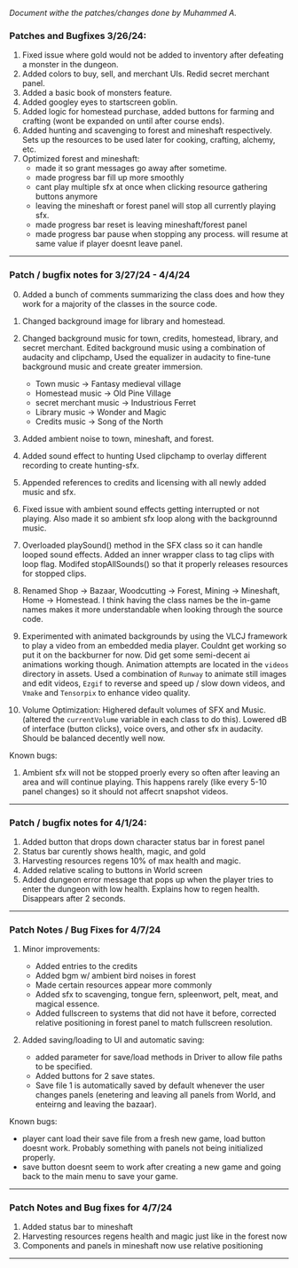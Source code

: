 *Document withe the patches/changes done by Muhammed A.*

### Patches and Bugfixes 3/26/24:
  1. Fixed issue where gold would not be added to inventory after defeating a monster in the dungeon.
  2. Added colors to buy, sell, and merchant UIs. Redid secret merchant panel. 
  3. Added a basic book of monsters feature.
  4. Added googley eyes to startscreen goblin.
  5. Added logic for homestead purchase, added buttons for farming and crafting (wont be expanded on until after course ends).
  6. Added hunting and scavenging to forest and mineshaft respectively. Sets up the resources to be used later for cooking, crafting, alchemy, etc. 
  7. Optimized forest and mineshaft:
       - made it so grant messages go away after sometime.
       - made progress bar fill up more smoothly
       - cant play multiple sfx at once when clicking resource gathering buttons  anymore
       - leaving the mineshaft or forest panel will stop all currently playing sfx.
       - made progress bar reset is leaving mineshaft/forest panel
       - made progress bar pause when stopping any process. will resume at same value if player doesnt leave panel.

---
### Patch / bugfix notes for 3/27/24 - 4/4/24
0. Added a bunch of comments summarizing the class does and how they work for a 
   majority of the classes in the source code. 

1. Changed background image for library and homestead.
 
2. Changed background music for town, credits, homestead, library, and secret merchant. 
   Edited background music using a combination of audacity and clipchamp, Used the 
   equalizer in audacity to fine-tune background music and create greater immersion.
   
   - Town music            -> Fantasy medieval village
   - Homestead music       -> Old Pine Village
   - secret merchant music -> Industrious Ferret
   - Library music         -> Wonder and Magic
   - Credits music         -> Song of the North
   
3. Added ambient noise to town, mineshaft, and forest. 

4. Added sound effect to hunting
   Used clipchamp to overlay different recording to create hunting-sfx.
   
5. Appended references to credits and licensing with all newly added music and sfx. 

6. Fixed issue with ambient sound effects getting interrupted or not playing. 
   Also made it so ambient sfx loop along with the backgrounnd music. 
   
7. Overloaded playSound() method in the SFX class so it can handle looped sound effects. 
   Added an inner wrapper class to tag clips with loop flag. 
   Modifed stopAllSounds() so that it properly releases resources
   for stopped clips. 
   
8. Renamed Shop -> Bazaar, Woodcutting -> Forest, Mining -> Mineshaft, Home -> Homestead.
   I think having the class names be the in-game names makes it more understandable when
   looking through the source code. 
 
9. Experimented with animated backgrounds by using the VLCJ framework to play a video from an embedded media player.
   Couldnt get working so put it on the backburner for now. Did get some semi-decent ai animations working though. 
   Animation attempts are located in the `videos` directory in assets. Used a combination of `Runway` to animate still images 
   and edit videos, `Ezgif` to reverse and speed up / slow down videos, and `Vmake` and `Tensorpix` to enhance video quality. 
 
10. Volume Optimization: Highered default volumes of SFX and Music. (altered the `currentVolume` 
    variable in each class to do this). Lowered dB of interface (button clicks), voice overs, and other sfx
    in audacity. Should be balanced decently well now.  

Known bugs:
1. Ambient sfx will not be stopped proerly every so often after leaving an area and will continue playing. This happens rarely (like every 5-10 panel changes) so it should not affecrt snapshot videos. 

---
### Patch / bugfix notes for 4/1/24:

1. Added button that drops down character status bar in forest panel
2. Status bar curently shows health, magic, and gold
3. Harvesting resources regens 10% of max health and magic.
4. Added relative scaling to buttons in World screen
5. Added dungeon error message that pops up when the player tries to enter
the dungeon with low health. Explains how to regen health. Disappears after 2 seconds.

--- 
### Patch Notes / Bug Fixes for 4/7/24

1. Minor improvements:
   - Added entries to the credits
   - Added bgm w/ ambient bird noises in forest
   - Made certain resources appear more commonly
   - Added sfx to scavenging, tongue fern, spleenwort, pelt, meat, and magical essence. 
   - Added fullscreen to systems that did not have it before, corrected relative positioning in forest panel to match fullscreen resolution.

2. Added saving/loading to UI and automatic saving:
    - added parameter for save/load methods in Driver to allow file paths to be specified.
    - Added buttons for 2 save states. 
    - Save file 1 is automatically saved by default whenever the user changes panels (enetering and leaving all panels from World, and enteirng and leaving the bazaar). 

Known bugs:
* player cant load their save file from a fresh new game, load button doesnt work. Probably something with panels not being initialized properly. 
* save button doesnt seem to work after creating a new game and going back to the main menu to save your game.

---
### Patch Notes and Bug fixes for 4/7/24

1. Added status bar to mineshaft
2. Harvesting resources regens health and magic just like in the forest now
3. Components and panels in mineshaft now use relative positioning
---
